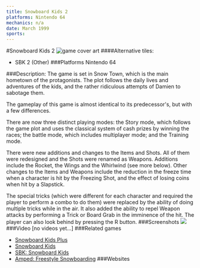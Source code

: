 ```yaml
---
title: Snowboard Kids 2
platforms: Nintendo 64
mechanics: n/a
date: March 1999
sports: 
---
```

#Snowboard Kids 2
![game cover art](//images.igdb.com/igdb/image/upload/t_cover_big/l9dalxadszvn40vawjch.jpg "Logo Title Text 1")
####Alternative tiles:
* SBK 2 (Other)
###Platforms
Nintendo 64

###Description:
The game is set in Snow Town, which is the main hometown of the protagonists. The plot follows the daily lives and adventures of the kids, and the rather ridiculous attempts of Damien to sabotage them. 
 
The gameplay of this game is almost identical to its predecessor's, but with a few differences. 
 
There are now three distinct playing modes: the Story mode, which follows the game plot and uses the classical system of cash prizes by winning the races; the battle mode, which includes multiplayer mode; and the Training mode. 
 
There were new additions and changes to the Items and Shots. All of them were redesigned and the Shots were renamed as Weapons. Additions include the Rocket, the Wings and the Whirlwind (see more below). Other changes to the Items and Weapons include the reduction in the freeze time when a character is hit by the Freezing Shot, and the effect of losing coins when hit by a Slapstick. 
 
The special tricks (which were different for each character and required the player to perform a combo to do them) were replaced by the ability of doing multiple tricks while in the air. It also added the ability to repel Weapon attacks by performing a Trick or Board Grab in the imminence of the hit. The player can also look behind by pressing the R button.
###Screenshots
<a target="_blank" href="//images.igdb.com/igdb/image/upload/t_cover_big/rsi6bpuhafnm4mslmyb5.jpg"><img src="//images.igdb.com/igdb/image/upload/t_thumb/rsi6bpuhafnm4mslmyb5.jpg"/></a>
###Video
[no videos yet...]
###Related games
* [Snowboard Kids Plus](/games/snowboard-kids-plus-72103/)
* [Snowboard Kids](/games/snowboard-kids-3342/)
* [SBK: Snowboard Kids](/games/sbk-snowboard-kids-47725/)
* [Amped: Freestyle Snowboarding](/games/amped-freestyle-snowboarding-5484/)
###Websites

